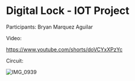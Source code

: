 # Digital Lock - IOT Project

Participants: Bryan Marquez Aguilar

Video:

https://www.youtube.com/shorts/doVCYxXPzYc

Circuit:

![IMG_0939](https://github.com/user-attachments/assets/9eb249ef-0c2f-419e-9672-34498bc04d5f)



